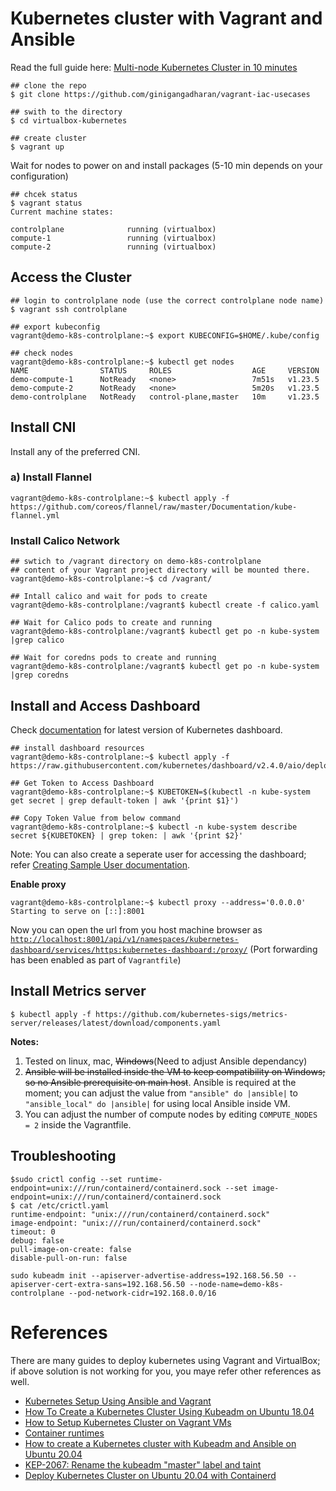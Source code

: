 # Kubernetes cluster with Vagrant and Ansible

Read the full guide here: [Multi-node Kubernetes Cluster in 10 minutes](https://www.techbeatly.com/kubernets-cluster-in-10-minutes/)

```shell
## clone the repo
$ git clone https://github.com/ginigangadharan/vagrant-iac-usecases

## swith to the directory
$ cd virtualbox-kubernetes

## create cluster
$ vagrant up
```
Wait for nodes to power on and install packages (5-10 min depends on your configuration)

```shell
## chcek status
$ vagrant status
Current machine states:

controlplane              running (virtualbox)
compute-1                 running (virtualbox)
compute-2                 running (virtualbox)
```

## Access the Cluster

```shell
## login to controlplane node (use the correct controlplane node name)
$ vagrant ssh controlplane

## export kubeconfig
vagrant@demo-k8s-controlplane:~$ export KUBECONFIG=$HOME/.kube/config

## check nodes
vagrant@demo-k8s-controlplane:~$ kubectl get nodes
NAME                STATUS     ROLES                  AGE     VERSION
demo-compute-1      NotReady   <none>                 7m51s   v1.23.5
demo-compute-2      NotReady   <none>                 5m20s   v1.23.5
demo-controlplane   NotReady   control-plane,master   10m     v1.23.5     
```

## Install CNI

Install any of the preferred CNI.

### a) Install Flannel

```shell
vagrant@demo-k8s-controlplane:~$ kubectl apply -f https://github.com/coreos/flannel/raw/master/Documentation/kube-flannel.yml
```
### Install Calico Network


```shell
## swtich to /vagrant directory on demo-k8s-controlplane
## content of your Vagrant project directory will be mounted there.
vagrant@demo-k8s-controlplane:~$ cd /vagrant/

## Intall calico and wait for pods to create
vagrant@demo-k8s-controlplane:/vagrant$ kubectl create -f calico.yaml

## Wait for Calico pods to create and running
vagrant@demo-k8s-controlplane:/vagrant$ kubectl get po -n kube-system |grep calico

## Wait for coredns pods to create and running
vagrant@demo-k8s-controlplane:/vagrant$ kubectl get po -n kube-system |grep coredns
```

## Install and Access Dashboard

Check [documentation](https://kubernetes.io/docs/tasks/access-application-cluster/web-ui-dashboard/) for latest version of Kubernetes dashboard.

```shell
## install dashboard resources
vagrant@demo-k8s-controlplane:~$ kubectl apply -f https://raw.githubusercontent.com/kubernetes/dashboard/v2.4.0/aio/deploy/recommended.yaml

## Get Token to Access Dashboard
vagrant@demo-k8s-controlplane:~$ KUBETOKEN=$(kubectl -n kube-system get secret | grep default-token | awk '{print $1}')

## Copy Token Value from below command
vagrant@demo-k8s-controlplane:~$ kubectl -n kube-system describe secret ${KUBETOKEN} | grep token: | awk '{print $2}'
```

Note: You can also create a seperate user for accessing the dashboard; refer [Creating Sample User documentation](https://github.com/kubernetes/dashboard/blob/master/docs/user/access-control/creating-sample-user.md).

**Enable proxy**

```shell
vagrant@demo-k8s-controlplane:~$ kubectl proxy --address='0.0.0.0'
Starting to serve on [::]:8001
```

Now you can open the url from you host machine browser as [`http://localhost:8001/api/v1/namespaces/kubernetes-dashboard/services/https:kubernetes-dashboard:/proxy/`](http://localhost:8001/api/v1/namespaces/kubernetes-dashboard/services/https:kubernetes-dashboard:/proxy/) (Port forwarding has been enabled as part of `Vagrantfile`)

## Install Metrics server

```shell
$ kubectl apply -f https://github.com/kubernetes-sigs/metrics-server/releases/latest/download/components.yaml
```

**Notes:**

1. Tested on linux, mac, ~~Windows~~(Need to adjust Ansible dependancy)
2. ~~Ansible will be installed inside the VM to keep compatibility on Windows; so no Ansible prerequisite on main host~~. Ansible is required at the moment; you can adjust the value from `"ansible" do |ansible|` to `"ansible_local" do |ansible|` for using local Ansible inside VM.
3. You can adjust the number of compute nodes by editing `COMPUTE_NODES = 2` inside the Vagrantfile.

## Troubleshooting

```shell
$sudo crictl config --set runtime-endpoint=unix:///run/containerd/containerd.sock --set image-endpoint=unix:///run/containerd/containerd.sock 
$ cat /etc/crictl.yaml
runtime-endpoint: "unix:///run/containerd/containerd.sock"
image-endpoint: "unix:///run/containerd/containerd.sock"
timeout: 0
debug: false
pull-image-on-create: false
disable-pull-on-run: false
```


```shell
sudo kubeadm init --apiserver-advertise-address=192.168.56.50 --apiserver-cert-extra-sans=192.168.56.50 --node-name=demo-k8s-controlplane --pod-network-cidr=192.168.0.0/16
```
# References

There are many guides to deploy kubernetes using Vagrant and VirtualBox; if above solution is not working for you, you maye refer other references as well.

- [Kubernetes Setup Using Ansible and Vagrant](https://kubernetes.io/blog/2019/03/15/kubernetes-setup-using-ansible-and-vagrant/)
- [How To Create a Kubernetes Cluster Using Kubeadm on Ubuntu 18.04](https://www.digitalocean.com/community/tutorials/how-to-create-a-kubernetes-cluster-using-kubeadm-on-ubuntu-18-04)
- [How to Setup Kubernetes Cluster on Vagrant VMs](https://devopscube.com/kubernetes-cluster-vagrant/)
- [Container runtimes](https://kubernetes.io/docs/setup/production-environment/container-runtimes)
- [How to create a Kubernetes cluster with Kubeadm and Ansible on Ubuntu 20.04](https://www.arubacloud.com/tutorial/how-to-create-kubernetes-cluster-with-kubeadm-and-ansible-ubuntu-20-04.aspx)
- [KEP-2067: Rename the kubeadm "master" label and taint](https://github.com/kubernetes/enhancements/blob/master/keps/sig-cluster-lifecycle/kubeadm/2067-rename-master-label-taint/README.md)
- [Deploy Kubernetes Cluster on Ubuntu 20.04 with Containerd](https://www.hostafrica.ng/blog/kubernetes/kubernetes-ubuntu-20-containerd/)